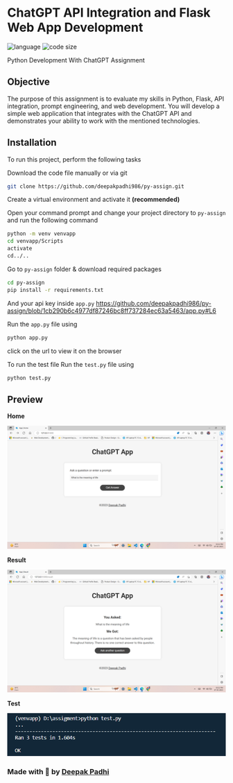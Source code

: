 # ChatGPT API Integration and Flask Web App Development
<p>
<img src="https://img.shields.io/github/languages/top/deepakpadhi986/py-assign?color=yellow" alt="language" />
<img src="https://img.shields.io/github/languages/code-size/deepakpadhi986/py-assign?color=informational" alt="code size" />
</p>
Python Development With ChatGPT Assignment

## Objective
The purpose of this assignment is to evaluate my skills in Python, Flask, API integration, prompt 
engineering, and web development. You will develop a simple web application that integrates with the 
ChatGPT API and demonstrates your ability to work with the mentioned technologies.


## Installation

To run this project, perform the following tasks

Download the code file manually or via git
```bash
git clone https://github.com/deepakpadhi986/py-assign.git
```

Create a virtual environment and activate it **(recommended)**

Open your command prompt and change your project directory to ```py-assign``` and run the following command 
```bash
python -m venv venvapp
cd venvapp/Scripts
activate
cd../.. 
```

Go to ```py-assign``` folder & download required packages
```bash
cd py-assign
pip install -r requirements.txt
```

And your api key inside ```app.py```
https://github.com/deepakpadhi986/py-assign/blob/1cb290b6c4977df87246bc8ff737284ec63a5463/app.py#L6

Run the ```app.py``` file using
```bash
python app.py
```

click on the url to view it on the browser

To run the test file
Run the ```test.py``` file using
```bash
python test.py
```

## Preview

**Home**

![Screenshot](https://raw.githubusercontent.com/deepakpadhi986/py-assign/main/asset/home.png)

**Result**

![Screenshot](https://raw.githubusercontent.com/deepakpadhi986/py-assign/main/asset/result.png)

**Test**

![Screenshot](https://raw.githubusercontent.com/deepakpadhi986/py-assign/main/asset/test.png)


### Made with 🤍 by <a href="https://dnoobnerd.netlify.app/">Deepak Padhi</a>
